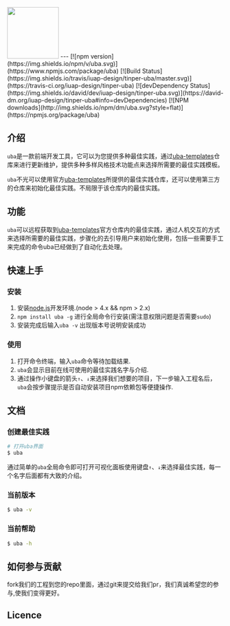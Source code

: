 <img src="http://tinper.org/assets/images/uba.png" width="120" />
---
[![npm version](https://img.shields.io/npm/v/uba.svg)](https://www.npmjs.com/package/uba)
[![Build Status](https://img.shields.io/travis/iuap-design/tinper-uba/master.svg)](https://travis-ci.org/iuap-design/tinper-uba)
[![devDependency Status](https://img.shields.io/david/dev/iuap-design/tinper-uba.svg)](https://david-dm.org/iuap-design/tinper-uba#info=devDependencies)
[![NPM downloads](http://img.shields.io/npm/dm/uba.svg?style=flat)](https://npmjs.org/package/uba)

## 介绍
`uba`是一款前端开发工具，它可以为您提供多种最佳实践，通过[uba-templates](https://github.com/uba-templates)仓库来进行更新维护，提供多种多样风格技术功能点来选择所需要的最佳实践模板。

`uba`不光可以使用官方[uba-templates](https://github.com/uba-templates)所提供的最佳实践仓库，还可以使用第三方的仓库来初始化最佳实践。不局限于该仓库内的最佳实践。

## 功能
`uba`可以远程获取到[uba-templates](https://github.com/uba-templates)官方仓库内的最佳实践，通过人机交互的方式来选择所需要的最佳实践，步骤化的去引导用户来初始化使用，包括一些需要手工来完成的命令uba已经做到了自动化去处理。

## 快速上手

### 安装
1. 安装[node.js](http://nodejs.org/)开发环境.(node > 4.x && npm > 2.x)
2. `npm install uba -g` 进行全局命令行安装(需注意权限问题是否需要`sudo`)
3. 安装完成后输入`uba -v` 出现版本号说明安装成功


### 使用
1. 打开命令终端，输入`uba`命令等待加载结果.
2. `uba`会显示目前在线可使用的最佳实践名字与介绍.
3. 通过操作小键盘的箭头`↑`、`↓`来选择我们想要的项目，下一步输入工程名后，`uba`会按步骤提示是否自动安装项目npm依赖包等便捷操作.


## 文档
### 创建最佳实践

```sh
# 打开uba界面
$ uba
```

通过简单的`uba`全局命令即可打开可视化面板使用键盘`↑`、`↓`来选择最佳实践，每一个名字后面都有大致的介绍。


### 当前版本
```sh
$ uba -v
```

### 当前帮助
```sh
$ uba -h
```

## 如何参与贡献
fork我们的工程到您的repo里面，通过git来提交给我们pr，我们真诚希望您的参与,使我们变得更好。

## Licence
